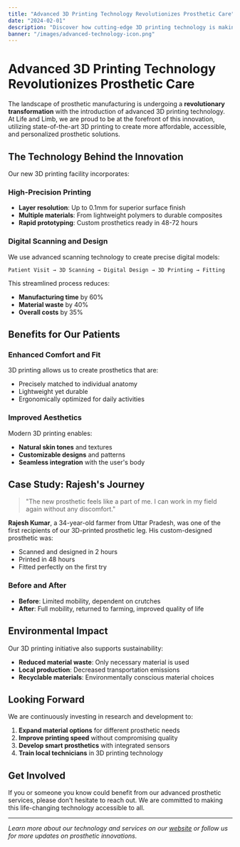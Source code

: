 ```yaml
---
title: "Advanced 3D Printing Technology Revolutionizes Prosthetic Care"
date: "2024-02-01"
description: "Discover how cutting-edge 3D printing technology is making prosthetic limbs more affordable, accessible, and customized for individual needs."
banner: "/images/advanced-technology-icon.png"
---
```


# Advanced 3D Printing Technology Revolutionizes Prosthetic Care

The landscape of prosthetic manufacturing is undergoing a **revolutionary transformation** with the introduction of advanced 3D printing technology. At Life and Limb, we are proud to be at the forefront of this innovation, utilizing state-of-the-art 3D printing to create more affordable, accessible, and personalized prosthetic solutions.

## The Technology Behind the Innovation

Our new 3D printing facility incorporates:

### High-Precision Printing
- **Layer resolution**: Up to 0.1mm for superior surface finish
- **Multiple materials**: From lightweight polymers to durable composites
- **Rapid prototyping**: Custom prosthetics ready in 48-72 hours

### Digital Scanning and Design
We use advanced scanning technology to create precise digital models:

```
Patient Visit → 3D Scanning → Digital Design → 3D Printing → Fitting
```

This streamlined process reduces:
- **Manufacturing time** by 60%
- **Material waste** by 40% 
- **Overall costs** by 35%

## Benefits for Our Patients

### Enhanced Comfort and Fit
3D printing allows us to create prosthetics that are:
- Precisely matched to individual anatomy
- Lightweight yet durable
- Ergonomically optimized for daily activities

### Improved Aesthetics
Modern 3D printing enables:
- **Natural skin tones** and textures
- **Customizable designs** and patterns
- **Seamless integration** with the user's body

## Case Study: Rajesh's Journey

> "The new prosthetic feels like a part of me. I can work in my field again without any discomfort."

**Rajesh Kumar**, a 34-year-old farmer from Uttar Pradesh, was one of the first recipients of our 3D-printed prosthetic leg. His custom-designed prosthetic was:

- Scanned and designed in 2 hours
- Printed in 48 hours
- Fitted perfectly on the first try

### Before and After
- **Before**: Limited mobility, dependent on crutches
- **After**: Full mobility, returned to farming, improved quality of life

## Environmental Impact

Our 3D printing initiative also supports sustainability:

- **Reduced material waste**: Only necessary material is used
- **Local production**: Decreased transportation emissions
- **Recyclable materials**: Environmentally conscious material choices

## Looking Forward

We are continuously investing in research and development to:

1. **Expand material options** for different prosthetic needs
2. **Improve printing speed** without compromising quality
3. **Develop smart prosthetics** with integrated sensors
4. **Train local technicians** in 3D printing technology

## Get Involved

If you or someone you know could benefit from our advanced prosthetic services, please don't hesitate to reach out. We are committed to making this life-changing technology accessible to all.



---

*Learn more about our technology and services on our [website](/services/free-custom-prosthetic) or follow us for more updates on prosthetic innovations.*
